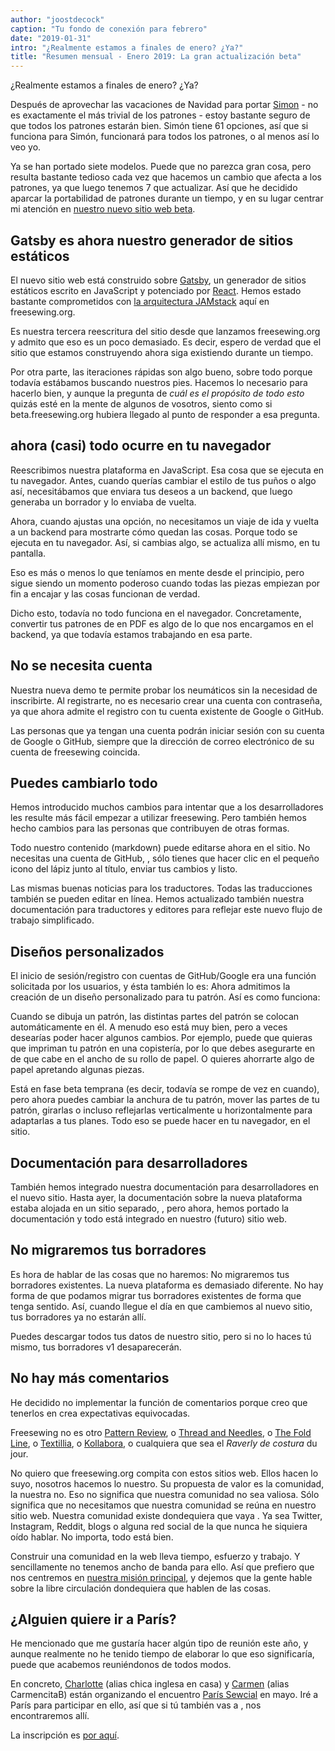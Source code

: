 ```yaml
---
author: "joostdecock"
caption: "Tu fondo de conexión para febrero"
date: "2019-01-31"
intro: "¿Realmente estamos a finales de enero? ¿Ya?"
title: "Resumen mensual - Enero 2019: La gran actualización beta"
---
```



¿Realmente estamos a finales de enero? ¿Ya?

Después de aprovechar las vacaciones de Navidad para portar [Simon](/en/patterns/simon) - no es exactamente el más trivial de los patrones - estoy bastante seguro de que todos los patrones estarán bien. Simón tiene 61 opciones, así que si funciona para Simón, funcionará para todos los patrones, o al menos así lo veo yo.

Ya se han portado siete modelos. Puede que no parezca gran cosa, pero resulta bastante tedioso cada vez que hacemos un cambio que afecta a los patrones, ya que luego tenemos 7 que actualizar. Así que he decidido aparcar la portabilidad de patrones durante un tiempo, y en su lugar centrar mi atención en [nuestro nuevo sitio web beta](/en/).

## Gatsby es ahora nuestro generador de sitios estáticos

El nuevo sitio web está construido sobre [Gatsby](https://www.gatsbyjs.org/), un generador de sitios estáticos escrito en JavaScript y potenciado por [React](https://reactjs.org/). Hemos estado bastante comprometidos con [la arquitectura JAMstack](/en/blog/freesewing-goes-jamstack) aquí en freesewing.org.

Es nuestra tercera reescritura del sitio desde que lanzamos freesewing.org y admito que eso es un poco demasiado. Es decir, espero de verdad que el sitio que estamos construyendo ahora siga existiendo durante un tiempo.

Por otra parte, las iteraciones rápidas son algo bueno, sobre todo porque todavía estábamos buscando nuestros pies. Hacemos lo necesario para hacerlo bien, y aunque la pregunta de *cuál es el propósito de todo esto* quizás esté en la mente de algunos de vosotros, siento como si beta.freesewing.org hubiera llegado al punto de responder a esa pregunta.

## ahora (casi) todo ocurre en tu navegador

Reescribimos nuestra plataforma en JavaScript. Esa cosa que se ejecuta en tu navegador. Antes, cuando querías cambiar el estilo de tus puños o algo así, necesitábamos que enviara tus deseos a un backend, que luego generaba un borrador y lo enviaba de vuelta.

Ahora, cuando ajustas una opción, no necesitamos un viaje de ida y vuelta a un backend para mostrarte cómo quedan las cosas. Porque todo se ejecuta en tu navegador. Así, si cambias algo, se actualiza allí mismo, en tu pantalla.

Eso es más o menos lo que teníamos en mente desde el principio, pero sigue siendo un momento poderoso cuando todas las piezas empiezan por fin a encajar y las cosas funcionan de verdad.

Dicho esto, todavía no todo funciona en el navegador. Concretamente, convertir tus patrones de en PDF es algo de lo que nos encargamos en el backend, ya que todavía estamos trabajando en esa parte.

## No se necesita cuenta

Nuestra nueva demo [](https://beta.freesewing.org/en/demo) te permite probar los neumáticos sin la necesidad de inscribirte. Al registrarte, no es necesario crear una cuenta con contraseña, ya que ahora admite el registro con tu cuenta existente de Google o GitHub.

Las personas que ya tengan una cuenta podrán iniciar sesión con su cuenta de Google o GitHub, siempre que la dirección de correo electrónico de su cuenta de freesewing coincida.

## Puedes cambiarlo todo

Hemos introducido muchos cambios para intentar que a los desarrolladores les resulte más fácil empezar a utilizar freesewing. Pero también hemos hecho cambios para las personas que contribuyen de otras formas.

Todo nuestro contenido (markdown) puede editarse ahora en el sitio. No necesitas una cuenta de GitHub, , sólo tienes que hacer clic en el pequeño icono del lápiz junto al título, enviar tus cambios y listo.

Las mismas buenas noticias para los traductores. Todas las traducciones también se pueden editar en línea. Hemos actualizado también nuestra documentación para traductores y editores para reflejar este nuevo flujo de trabajo simplificado.

## Diseños personalizados

El inicio de sesión/registro con cuentas de GitHub/Google era una función solicitada por los usuarios, y ésta también lo es: Ahora admitimos la creación de un diseño personalizado para tu patrón. Así es como funciona:

Cuando se dibuja un patrón, las distintas partes del patrón se colocan automáticamente en él. A menudo eso está muy bien, pero a veces desearías poder hacer algunos cambios. Por ejemplo, puede que quieras que impriman tu patrón en una copistería, por lo que debes asegurarte en de que cabe en el ancho de su rollo de papel. O quieres ahorrarte algo de papel apretando algunas piezas.

Está en fase beta temprana (es decir, todavía se rompe de vez en cuando), pero ahora puedes cambiar la anchura de tu patrón, mover las partes de tu patrón, girarlas o incluso reflejarlas verticalmente u horizontalmente para adaptarlas a tus planes. Todo eso se puede hacer en tu navegador, en el sitio.

## Documentación para desarrolladores

También hemos integrado nuestra documentación para desarrolladores en el nuevo sitio. Hasta ayer, la documentación sobre la nueva plataforma estaba alojada en un sitio separado, , pero ahora, hemos portado la documentación y todo está integrado en nuestro (futuro) sitio web.

## No migraremos tus borradores

Es hora de hablar de las cosas que no haremos: No migraremos tus borradores existentes. La nueva plataforma es demasiado diferente. No hay forma de que podamos migrar tus borradores existentes de forma que tenga sentido. Así, cuando llegue el día en que cambiemos al nuevo sitio, tus borradores ya no estarán allí.

Puedes descargar todos tus datos de nuestro sitio, pero si no lo haces tú mismo, tus borradores v1 desaparecerán.

## No hay más comentarios

He decidido no implementar la función de comentarios porque creo que tenerlos en crea expectativas equivocadas.

Freesewing no es otro [Pattern Review](https://sewing.patternreview.com/), o [Thread and Needles](https://www.threadandneedles.org/), o [The Fold Line](https://thefoldline.com/), o [Textillia](https://www.textillia.com/), o [Kollabora](http://www.kollabora.com/), o cualquiera que sea el *Raverly de costura* du jour.

No quiero que freesewing.org compita con estos sitios web. Ellos hacen lo suyo, nosotros hacemos lo nuestro. Su propuesta de valor es la comunidad, la nuestra no. Eso no significa que nuestra comunidad no sea valiosa. Sólo significa que no necesitamos que nuestra comunidad se reúna en nuestro sitio web. Nuestra comunidad existe dondequiera que vaya . Ya sea Twitter, Instagram, Reddit, blogs o alguna red social de la que nunca he siquiera oído hablar. No importa, todo está bien.

Construir una comunidad en la web lleva tiempo, esfuerzo y trabajo. Y sencillamente no tenemos ancho de banda para ello. Así que prefiero que nos centremos en [nuestra misión principal](/en/docs/faq/#whats-your-end-game), y dejemos que la gente hable sobre la libre circulación dondequiera que hablen de las cosas.

## ¿Alguien quiere ir a París?

He mencionado que me gustaría hacer algún tipo de reunión este año, y aunque realmente no he tenido tiempo de elaborar lo que eso significaría, puede que acabemos reuniéndonos de todos modos.

En concreto, [Charlotte](https://englishgirlathome.com/) (alias chica inglesa en casa) y [Carmen](https://www.carmencitab.com/) (alias CarmencitaB) están organizando el encuentro [París Sewcial](https://englishgirlathome.com/2019/01/23/paris-sewcial-paris-coud-2019-registration-open/) en mayo. Iré a París para participar en ello, así que si tú también vas a , nos encontraremos allí.

La inscripción es [por aquí](https://www.eventbrite.co.uk/e/paris-sewcial-paris-coud-registration-54520802187). 


